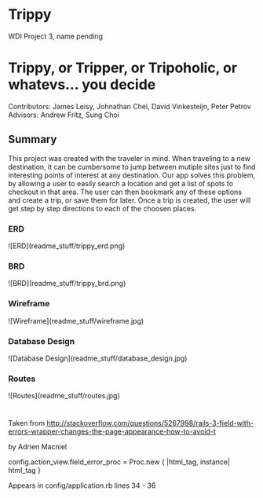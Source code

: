 # Trippy

WDI Project 3, name pending

<h1>Trippy, or Tripper, or Tripoholic, or whatevs... you decide</h1>

Contributors: James Leisy, Johnathan Chei, David Vinkesteijn, Peter Petrov
Advisors: Andrew Fritz, Sung Choi

<h2>Summary</h2>
This project was created with the traveler in mind. When traveling to a new destination, it can be cumbersome to jump between mutiple sites just to find interesting points of interest at any destination. Our app solves this problem, by allowing a user to easily search a location and get a list of spots to checkout in that area. The user can then bookmark any of these options and create a trip, or save them for later. Once a trip is created, the user will get step by step directions to each of the choosen places.  


<h3>ERD</h3>
![ERD](readme_stuff/trippy_erd.png)
<h3>BRD</h3>
![BRD](readme_stuff/trippy_brd.png)
<h3>Wireframe</h3>
![Wireframe](readme_stuff/wireframe.jpg)
<h3>Database Design</h3>
![Database Design](readme_stuff/database_design.jpg)
<h3>Routes</h3>
![Routes](readme_stuff/routes.jpg)


# 
Taken from http://stackoverflow.com/questions/5267998/rails-3-field-with-errors-wrapper-changes-the-page-appearance-how-to-avoid-t

by Adrien Macniel

config.action_view.field_error_proc = Proc.new { |html_tag, instance| 
html_tag
}

Appears in config/application.rb lines 34 - 36
